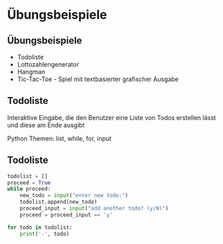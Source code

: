 # Übungsbeispiele

## Übungsbeispiele

- Todoliste
- Lottozahlengenerator
- Hangman
- Tic-Tac-Toe - Spiel mit textbasierter grafischer Ausgabe

## Todoliste

Interaktive Eingabe, die den Benutzer eine Liste von Todos erstellen lässt und diese am Ende ausgibt

Python Themen: list, while, for, input

## Todoliste

```py
todolist = []
proceed = True
while proceed:
    new_todo = input("enter new todo:")
    todolist.append(new_todo)
    proceed_input = input("add another todo? (y/N)")
    proceed = proceed_input == 'y'

for todo in todolist:
    print('-', todo)
```

